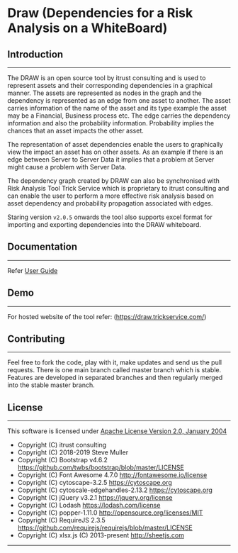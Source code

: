 # Draw (Dependencies for a Risk Analysis on a WhiteBoard) 
## Introduction
___
The DRAW is an open source tool by itrust consulting and is used to represent assets and their corresponding dependencies in a graphical manner. The assets are represented as nodes in the graph and the dependency is represented as an edge from one asset to another. The asset carries information of the name of the asset and its type example the asset may be a Financial, Business process etc. The edge carries the dependency information and also the probability information. Probability implies the chances that an asset impacts the other asset.

The representation of asset dependencies enable the users to graphically view the impact an asset 
has on other assets. As an example if there is an edge between Server to Server Data it implies that a problem at Server might cause a problem with Server Data. 

The dependency graph created by DRAW can also be synchronised with Risk Analysis Tool Trick Service which is proprietary to itrust consulting and can enable the user to perform a more effective risk analysis based on asset dependency and probability propagation associated with edges.

Staring version `v2.0.5` onwards the tool also supports excel format for importing and exporting dependencies into the DRAW whiteboard.  

## Documentation
___

Refer [User Guide](documentation/index.html)

## Demo
___

For hosted website of the tool refer: (https://draw.trickservice.com/)

## Contributing
___

Feel free to fork the code, play with it, make updates and send us the pull requests.
There is one main branch called master branch which is stable.
Features are developed in separated branches and then regularly merged into the stable master branch.

## License
___

This software is licensed under [Apache License Version 2.0, January 2004](http://www.apache.org/licenses/)

- Copyright (C) itrust consulting 
- Copyright (C) 2018-2019 Steve Muller
- Copyright (C) Bootstrap v4.6.2 https://github.com/twbs/bootstrap/blob/master/LICENSE
- Copyright (C) Font Awesome 4.7.0  http://fontawesome.io/license
- Copyright (C) cytoscape-3.2.5 https://cytoscape.org 
- Copyright (C) cytoscale-edgehandles-2.13.2 https://cytoscape.org 
- Copyright (C) jQuery v3.2.1 https://jquery.org/license
- Copyright (C) Lodash  https://lodash.com/license
- Copyright (C) popper-1.11.0 http://opensource.org/licenses/MIT
- Copyright (C) RequireJS 2.3.5  https://github.com/requirejs/requirejs/blob/master/LICENSE
- Copyright (C) xlsx.js (C) 2013-present http://sheetjs.com
___

                        

